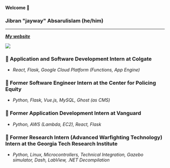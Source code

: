 #### Welcome 👋

### Jibran "jayway" Absarulislam (he/him)

---

***[My website](https://www.jibran.me "Feedback is appreciated!")***

<picture>
<source 
  srcset="https://github-readme-stats.vercel.app/api?username=jibranabsarulislam&count_private=true&show_icons=true&theme=gruvbox"
  media="(prefers-color-scheme: dark)"
/>
<source
  srcset="https://github-readme-stats.vercel.app/api?username=jibranabsarulislam&count_private=true&show_icons=true"
  media="(prefers-color-scheme: light), (prefers-color-scheme: no-preference)"
/>
<img src="https://github-readme-stats.vercel.app/api?username=jibranabsarulislam&count_private=true&show_icons=true&theme=gruvbox" />
</picture>

### 🦷  Application and Software Development Intern at Colgate
* *React, Flask, Google Cloud Platform (Functions, App Engine)*

### 👥  Former Software Engineer Intern at the Center for Policing Equity
* *Python, Flask, Vue.js, MySQL, Ghost (as CMS)*

### 🏢  Former Application Development Intern at Vanguard
* *Python, AWS (Lambda, EC2), React, Flask*

### 📡  Former Research Intern (Advanced Warfighting Technology) Intern at the Georgia Tech Research Institute
* *Python, Linux, Microcontrollers, Technical Integration, Gazebo simulator, Dash, LabView, .NET Decompilation*
